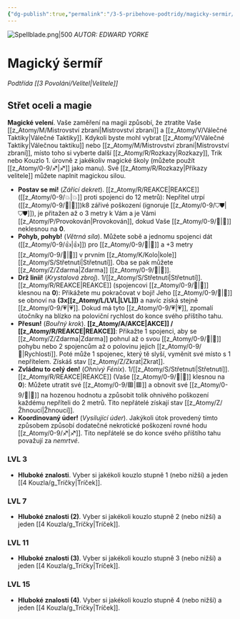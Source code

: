 ```yaml
---
{"dg-publish":true,"permalink":"/3-5-pribehove-podtridy/magicky-sermir/"}
---
```


![Spellblade.png|500](/img/user/z_img/Spellblade.png)
*AUTOR: EDWARD YORKE*
# Magický šermíř
*Podtřída [[3 Povolání/Velitel\|Velitele]]*
## **Střet oceli a magie**
**Magické velení**. Vaše zaměření na magii způsobí, že ztratíte Vaše [[z_Atomy/M/Mistrovství zbraní\|Mistrovství zbraní]] a [[z_Atomy/V/Válečné Taktiky\|Válečné Taktiky]]. Kdykoli byste mohl vybrat [[z_Atomy/V/Válečné Taktiky\|Válečnou taktiku]] nebo [[z_Atomy/M/Mistrovství zbraní\|Mistrovství zbraní]], místo toho si vyberte další [[z_Atomy/R/Rozkazy\|Rozkazy]], Trik nebo Kouzlo 1. úrovně z jakékoliv magické školy (můžete použít [[z_Atomy/0-9/♐\|♐]] jako manu). Své [[z_Atomy/R/Rozkazy\|Příkazy velitele]] můžete naplnit magickou silou.

- **Postav se mi!** (*Zářící dekret*). [[z_Atomy/R/REAKCE\|REAKCE]] ([[z_Atomy/0-9/💥\|💥]] proti spojenci do 12 metrů): Nepřítel utrpí ([[z_Atomy/0-9/💪\|💪]])k8 zářivé poškození (ignoruje [[z_Atomy/0-9/⛉⛊\|⛉⛊]]), je přitažen až o 3 metry k Vám a je Vámi [[z_Atomy/P/Provokován\|Provokován]], dokud Vaše [[z_Atomy/0-9/💖\|💖]] neklesnou na **0**.
⠀
- **Pohyb, pohyb!** (*Větrná síla*). Můžete sobě a jednomu spojenci dát ([[z_Atomy/0-9/👍\|👍]]) pro [[z_Atomy/0-9/🏁\|🏁]] a +3 metry [[z_Atomy/0-9/🏃\|🏃]] v prvním [[z_Atomy/K/Kolo\|kole]] [[z_Atomy/S/Střetnutí\|Střetnutí]]. Oba se pak můžete [[z_Atomy/Z/Zdarma\|Zdarma]] [[z_Atomy/0-9/🥾\|🥾]].
⠀
- **Drž linii!** (*Krystalová zbroj*). 1/[[z_Atomy/S/Střetnutí\|Střetnutí]]. [[z_Atomy/R/REAKCE\|REAKCE]] (spojencovi [[z_Atomy/0-9/💖\|💖]] klesnou na **0**): Přikážete mu pokračovat v boji! Jeho [[z_Atomy/0-9/💖\|💖]] se obnoví na **(3x[[z_Atomy/L/LVL\|LVL]])** a navíc získá stejně [[z_Atomy/0-9/💗\|💗]]. Dokud má tyto [[z_Atomy/0-9/💗\|💗]], zpomalí útočníky na blízko na poloviční rychlost do konce svého příštího tahu.
⠀
- **Přesun!** (*Bouřný krok*). **[[z_Atomy/A/AKCE\|AKCE]] / [[z_Atomy/R/REAKCE\|REAKCE]]**: Přikažte 1 spojenci, aby se [[z_Atomy/Z/Zdarma\|Zdarma]] pohnul až o svou [[z_Atomy/0-9/🏃\|🏃]] pohybu nebo 2 spojencům až o polovinu jejich [[z_Atomy/0-9/🏃\|Rychlosti]]. Poté může 1 spojenec, který tě slyší, vyměnit své místo s 1 nepřítelem. Získáš stav [[z_Atomy/Z/Zkrat\|Zkrat]].
⠀
- **Zvládnu to celý den!** (*Ohnivý Fénix*). 1/[[z_Atomy/S/Střetnutí\|Střetnutí]]. [[z_Atomy/R/REAKCE\|REAKCE]] (Vaše [[z_Atomy/0-9/💖\|💖]] klesnou na **0**): Můžete utratit své [[z_Atomy/0-9/🟥\|🟥]] a obnovit své [[z_Atomy/0-9/💖\|💖]] na hozenou hodnotu a způsobit tolik ohnivého poškození každému nepříteli do 2 metrů. Tito nepřátelé získají stav [[z_Atomy/Z/Žhnoucí\|Žhnoucí]].
⠀
- **Koordinovaný úder!** (*Vysilující úder*). Jakýkoli útok provedený tímto způsobem způsobí dodatečné nekrotické poškození rovné hodu [[z_Atomy/0-9/♐\|♐]]. Tito nepřátelé se do konce svého příštího tahu považují za *nemrtvé*.

### LVL 3
- **Hluboké znalosti**. Vyber si jakékoli kouzlo stupně 1 (nebo nižší) a jeden [[4 Kouzla/g_Tríčky\|Tríček]].

### LVL 7
- **Hluboké znalosti (2)**. Vyber si jakékoli kouzlo stupně 2 (nebo nižší) a jeden [[4 Kouzla/g_Tríčky\|Tríček]].

### LVL 11
- **Hluboké znalosti (3)**. Vyber si jakékoli kouzlo stupně 3 (nebo nižší) a jeden [[4 Kouzla/g_Tríčky\|Tríček]].

### LVL 15
- **Hluboké znalosti (4)**. Vyber si jakékoli kouzlo stupně 4 (nebo nižší) a jeden [[4 Kouzla/g_Tríčky\|Tríček]].